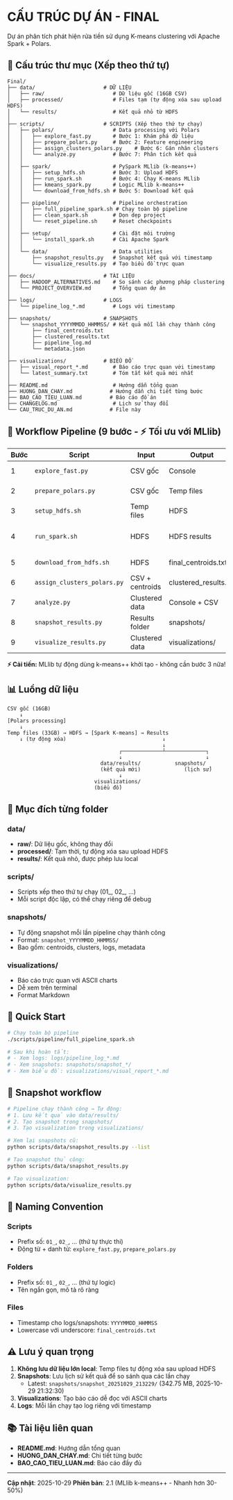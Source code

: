# CẤU TRÚC DỰ ÁN - FINAL

Dự án phân tích phát hiện rửa tiền sử dụng K-means clustering với Apache Spark + Polars.

## 📁 Cấu trúc thư mục (Xếp theo thứ tự)

```
Final/
├── data/                      # DỮ LIỆU
│   ├── raw/                      # Dữ liệu gốc (16GB CSV)
│   ├── processed/                # Files tạm (tự động xóa sau upload HDFS)
│   └── results/                  # Kết quả nhỏ từ HDFS
│
├── scripts/                   # SCRIPTS (Xếp theo thứ tự chạy)
│   ├── polars/                   # Data processing với Polars
│   │   ├── explore_fast.py       # Bước 1: Khám phá dữ liệu
│   │   ├── prepare_polars.py     # Bước 2: Feature engineering
│   │   ├── assign_clusters_polars.py    # Bước 6: Gán nhãn clusters
│   │   └── analyze.py            # Bước 7: Phân tích kết quả
│   │
│   ├── spark/                    # PySpark MLlib (k-means++)
│   │   ├── setup_hdfs.sh         # Bước 3: Upload HDFS
│   │   ├── run_spark.sh          # Bước 4: Chạy K-means MLlib
│   │   ├── kmeans_spark.py       # Logic MLlib k-means++
│   │   └── download_from_hdfs.sh # Bước 5: Download kết quả
│   │
│   ├── pipeline/                 # Pipeline orchestration
│   │   ├── full_pipeline_spark.sh # Chạy toàn bộ pipeline
│   │   ├── clean_spark.sh        # Dọn dẹp project
│   │   └── reset_pipeline.sh     # Reset checkpoints
│   │
│   ├── setup/                    # Cài đặt môi trường
│   │   └── install_spark.sh      # Cài Apache Spark
│   │
│   └── data/                     # Data utilities
│       ├── snapshot_results.py   # Snapshot kết quả với timestamp
│       └── visualize_results.py  # Tạo biểu đồ trực quan
│
├── docs/                      # TÀI LIỆU
│   ├── HADOOP_ALTERNATIVES.md    # So sánh các phương pháp clustering
│   └── PROJECT_OVERVIEW.md       # Tổng quan dự án
│
├── logs/                      # LOGS
│   └── pipeline_log_*.md         # Logs với timestamp
│
├── snapshots/                 # SNAPSHOTS
│   └── snapshot_YYYYMMDD_HHMMSS/ # Kết quả mỗi lần chạy thành công
│       ├── final_centroids.txt
│       ├── clustered_results.txt
│       ├── pipeline_log.md
│       └── metadata.json
│
├── visualizations/            # BIỂU ĐỒ
│   ├── visual_report_*.md        # Báo cáo trực quan với timestamp
│   └── latest_summary.txt        # Tóm tắt kết quả mới nhất
│
├── README.md                     # Hướng dẫn tổng quan
├── HUONG_DAN_CHAY.md            # Hướng dẫn chi tiết từng bước
├── BAO_CAO_TIEU_LUAN.md         # Báo cáo đồ án
├── CHANGELOG.md                  # Lịch sử thay đổi
└── CAU_TRUC_DU_AN.md            # File này

```

## 🔄 Workflow Pipeline (9 bước - ⚡ Tối ưu với MLlib)

| Bước | Script | Input | Output | Mô tả |
|------|--------|-------|--------|-------|
| 1 | `explore_fast.py` | CSV gốc | Console | Khám phá dữ liệu |
| 2 | `prepare_polars.py` | CSV gốc | Temp files | Feature engineering |
| 3 | `setup_hdfs.sh` | Temp files | HDFS | Upload & **xóa temp** |
| 4 | `run_spark.sh` | HDFS | HDFS results | K-means MLlib (⚡ k-means++) |
| 5 | `download_from_hdfs.sh` | HDFS | final_centroids.txt | Download centroids |
| 6 | `assign_clusters_polars.py` | CSV + centroids | clustered_results.txt | Gán nhãn |
| 7 | `analyze.py` | Clustered data | Console + CSV | Phân tích |
| 8 | `snapshot_results.py` | Results folder | snapshots/ | Lưu snapshot |
| 9 | `visualize_results.py` | Clustered data | visualizations/ | Biểu đồ |

**⚡ Cải tiến:** MLlib tự động dùng k-means++ khởi tạo - không cần bước 3 nữa!

## 📊 Luồng dữ liệu

```
CSV gốc (16GB)
    ↓
[Polars processing]
    ↓
Temp files (33GB) → HDFS → [Spark K-means] → Results
    ↓ (tự động xóa)                               ↓
                                                  ↓
                                    ┌─────────────┴─────────────┐
                                    ↓                           ↓
                              data/results/           snapshots/
                              (kết quả mới)              (lịch sử)
                                    ↓
                            visualizations/
                            (biểu đồ)
```

## 🎯 Mục đích từng folder

### data/
- **raw/**: Dữ liệu gốc, không thay đổi
- **processed/**: Tạm thời, tự động xóa sau upload HDFS
- **results/**: Kết quả nhỏ, được phép lưu local

### scripts/
- Scripts xếp theo thứ tự chạy (01_, 02_, ...)
- Mỗi script độc lập, có thể chạy riêng để debug

### snapshots/
- Tự động snapshot mỗi lần pipeline chạy thành công
- Format: `snapshot_YYYYMMDD_HHMMSS/`
- Bao gồm: centroids, clusters, logs, metadata

### visualizations/
- Báo cáo trực quan với ASCII charts
- Dễ xem trên terminal
- Format Markdown

## 🚀 Quick Start

```bash
# Chạy toàn bộ pipeline
./scripts/pipeline/full_pipeline_spark.sh

# Sau khi hoàn tất:
# - Xem logs: logs/pipeline_log_*.md
# - Xem snapshots: snapshots/snapshot_*/
# - Xem biểu đồ: visualizations/visual_report_*.md
```

## 🔄 Snapshot workflow

```bash
# Pipeline chạy thành công → Tự động:
# 1. Lưu kết quả vào data/results/
# 2. Tạo snapshot trong snapshots/
# 3. Tạo visualization trong visualizations/

# Xem lại snapshots cũ:
python scripts/data/snapshot_results.py --list

# Tạo snapshot thủ công:
python scripts/data/snapshot_results.py

# Tạo visualization:
python scripts/data/visualize_results.py
```

## 📝 Naming Convention

### Scripts
- Prefix số: `01_`, `02_`, ... (thứ tự thực thi)
- Động từ + danh từ: `explore_fast.py`, `prepare_polars.py`

### Folders
- Prefix số: `01_`, `02_`, ... (thứ tự logic)
- Tên ngắn gọn, mô tả rõ ràng

### Files
- Timestamp cho logs/snapshots: `YYYYMMDD_HHMMSS`
- Lowercase với underscore: `final_centroids.txt`

## ⚠️ Lưu ý quan trọng

1. **Không lưu dữ liệu lớn local**: Temp files tự động xóa sau upload HDFS
2. **Snapshots**: Lưu lịch sử kết quả để so sánh qua các lần chạy
   - Latest: `snapshots/snapshot_20251029_213229/` (342.75 MB, 2025-10-29 21:32:30)
3. **Visualizations**: Tạo báo cáo dễ đọc với ASCII charts
4. **Logs**: Mỗi lần chạy tạo log riêng với timestamp

## 📚 Tài liệu liên quan

- **README.md**: Hướng dẫn tổng quan
- **HUONG_DAN_CHAY.md**: Chi tiết từng bước
- **BAO_CAO_TIEU_LUAN.md**: Báo cáo đầy đủ

---

**Cập nhật**: 2025-10-29
**Phiên bản**: 2.1 (MLlib k-means++ - Nhanh hơn 30-50%)
